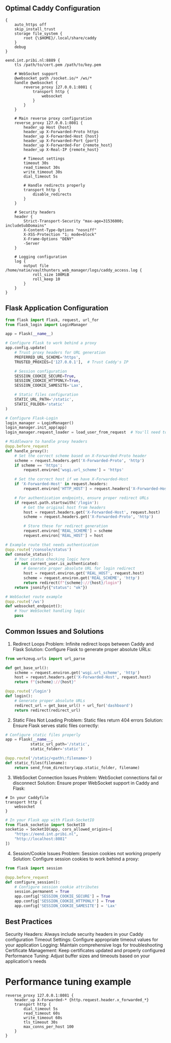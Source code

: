 ## Optimal Caddy Configuration

```caddyfile
{
    auto_https off
    skip_install_trust
    storage file_system {
        root {\$HOME}/.local/share/caddy
    }
    debug
}

eend.int.pribi.nl:8889 {
    tls /path/to/cert.pem /path/to/key.pem

    # WebSocket support
    @websocket path /socket.io/* /ws/*
    handle @websocket {
        reverse_proxy 127.0.0.1:8081 {
            transport http {
                websocket
            }
        }
    }

    # Main reverse proxy configuration
    reverse_proxy 127.0.0.1:8081 {
        header_up Host {host}
        header_up X-Forwarded-Proto https
        header_up X-Forwarded-Host {host}
        header_up X-Forwarded-Port {port}
        header_up X-Forwarded-For {remote_host}
        header_up X-Real-IP {remote_host}

        # Timeout settings
        timeout 30s
        read_timeout 30s
        write_timeout 30s
        dial_timeout 5s

        # Handle redirects properly
        transport http {
            disable_redirects
        }
    }

    # Security headers
    header {
        Strict-Transport-Security "max-age=31536000; includeSubDomains"
        X-Content-Type-Options "nosniff"
        X-XSS-Protection "1; mode=block"
        X-Frame-Options "DENY"
        -Server
    }

    # Logging configuration
    log {
        output file /home/natie/vaulthunters_web_manager/logs/caddy_access.log {
            roll_size 100MiB
            roll_keep 10
        }
    }
}
```

## Flask Application Configuration

```python
from flask import Flask, request, url_for
from flask_login import LoginManager

app = Flask(__name__)

# Configure Flask to work behind a proxy
app.config.update(
    # Trust proxy headers for URL generation
    PREFERRED_URL_SCHEME='https',
    TRUSTED_PROXIES=['127.0.0.1'],  # Trust Caddy's IP

    # Session configuration
    SESSION_COOKIE_SECURE=True,
    SESSION_COOKIE_HTTPONLY=True,
    SESSION_COOKIE_SAMESITE='Lax',

    # Static files configuration
    STATIC_URL_PATH='/static',
    STATIC_FOLDER='static'
)

# Configure Flask-Login
login_manager = LoginManager()
login_manager.init_app(app)
login_manager.request_loader = load_user_from_request  # You'll need to define this

# Middleware to handle proxy headers
@app.before_request
def handle_proxy():
    # Set the correct scheme based on X-Forwarded-Proto header
    scheme = request.headers.get('X-Forwarded-Proto', 'http')
    if scheme == 'https':
        request.environ['wsgi.url_scheme'] = 'https'

    # Set the correct host if we have X-Forwarded-Host
    if 'X-Forwarded-Host' in request.headers:
        request.environ['HTTP_HOST'] = request.headers['X-Forwarded-Host']

    # For authentication endpoints, ensure proper redirect URLs
    if request.path.startswith('/login'):
        # Get the original host from headers
        host = request.headers.get('X-Forwarded-Host', request.host)
        scheme = request.headers.get('X-Forwarded-Proto', 'http')

        # Store these for redirect generation
        request.environ['REAL_SCHEME'] = scheme
        request.environ['REAL_HOST'] = host

# Example route that needs authentication
@app.route('/console/status')
def console_status():
    # Your status checking logic here
    if not current_user.is_authenticated:
        # Generate proper absolute URL for login redirect
        host = request.environ.get('REAL_HOST', request.host)
        scheme = request.environ.get('REAL_SCHEME', 'http')
        return redirect(f"{scheme}://{host}/login")
    return jsonify({"status": "ok"})

# WebSocket route example
@app.route('/ws')
def websocket_endpoint():
    # Your WebSocket handling logic
    pass
```

## Common Issues and Solutions

1. Redirect Loops
Problem: Infinite redirect loops between Caddy and Flask
Solution: Configure Flask to generate proper absolute URLs:

```python
from werkzeug.urls import url_parse

def get_base_url():
    scheme = request.environ.get('wsgi.url_scheme', 'http')
    host = request.headers.get('X-Forwarded-Host', request.host)
    return f"{scheme}://{host}"

@app.route('/login')
def login():
    # Generate proper absolute URLs
    redirect_url = get_base_url() + url_for('dashboard')
    return redirect(redirect_url)
```

2. Static Files Not Loading
Problem: Static files return 404 errors
Solution: Ensure Flask serves static files correctly:

```python
# Configure static files properly
app = Flask(__name__,
           static_url_path='/static',
           static_folder='static')

@app.route('/static/<path\:filename>')
def static_files(filename):
    return send_from_directory(app.static_folder, filename)
```

3. WebSocket Connection Issues
Problem: WebSocket connections fail or disconnect
Solution: Ensure proper WebSocket support in Caddy and Flask:

```
# In your Caddyfile
transport http {
    websocket
}
```

```python
# In your Flask app with Flask-SocketIO
from flask_socketio import SocketIO
socketio = SocketIO(app, cors_allowed_origins=[
    "https://eend.int.pribi.nl",
    "http://localhost:8081"
])
```

4. Session/Cookie Issues
Problem: Session cookies not working properly
Solution: Configure session cookies to work behind a proxy:

```python
from flask import session

@app.before_request
def configure_session():
    # Configure session cookie attributes
    session.permanent = True
    app.config['SESSION_COOKIE_SECURE'] = True
    app.config['SESSION_COOKIE_HTTPONLY'] = True
    app.config['SESSION_COOKIE_SAMESITE'] = 'Lax'
```

## Best Practices

Security Headers: Always include security headers in your Caddy configuration
Timeout Settings: Configure appropriate timeout values for your application
Logging: Maintain comprehensive logs for troubleshooting
Certificate Management: Keep certificates updated and properly configured
Performance Tuning: Adjust buffer sizes and timeouts based on your application's needs

# Performance tuning example
```
reverse_proxy 127.0.0.1:8081 {
    header_up X-Forwarded-* {http.request.header.x_forwarded_*}
    transport http {
        dial_timeout 5s
        read_timeout 60s
        write_timeout 60s
        tls_timeout 30s
        max_conns_per_host 100
    }
}
```

